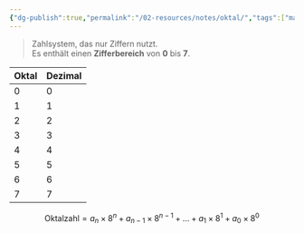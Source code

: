 ```yaml
---
{"dg-publish":true,"permalink":"/02-resources/notes/oktal/","tags":["mathe","informatik"],"noteIcon":"","updated":"2025-09-05T10:12:30.000+02:00"}
---
```


> Zahlsystem, das nur Ziffern nutzt.  
> Es enthält einen **Zifferbereich** von **0** bis **7**.

| Oktal | Dezimal |
| ----- | ------- |
| 0     | 0       |
| 1     | 1       |
| 2     | 2       |
| 3     | 3       |
| 4     | 4       |
| 5     | 5       |
| 6     | 6       |
| 7     | 7       |
$$
\text{Oktalzahl} = a_n \times 8^n + a_{n-1} \times 8^{n-1} + \dots + a_1 \times 8^1 + a_0 \times 8^0
$$